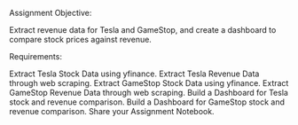 Assignment Objective:

Extract revenue data for Tesla and GameStop, and create a dashboard to compare stock prices against revenue.

Requirements:

Extract Tesla Stock Data using yfinance.
Extract Tesla Revenue Data through web scraping.
Extract GameStop Stock Data using yfinance.
Extract GameStop Revenue Data through web scraping.
Build a Dashboard for Tesla stock and revenue comparison.
Build a Dashboard for GameStop stock and revenue comparison.
Share your Assignment Notebook.
